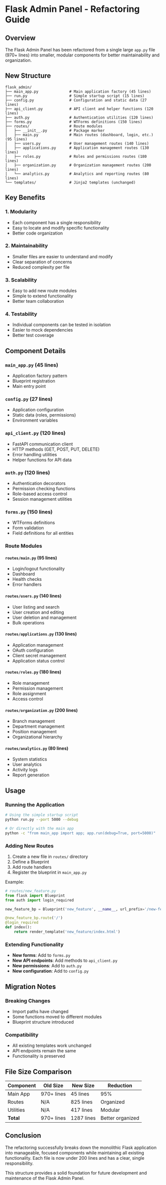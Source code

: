 # Flask Admin Panel - Refactoring Guide

## Overview
The Flask Admin Panel has been refactored from a single large `app.py` file (970+ lines) into smaller, modular components for better maintainability and organization.

## New Structure

```
flask_admin/
├── main_app.py              # Main application factory (45 lines)
├── run.py                   # Simple startup script (15 lines)
├── config.py                # Configuration and static data (27 lines)
├── api_client.py            # API client and helper functions (120 lines)
├── auth.py                  # Authentication utilities (120 lines)
├── forms.py                 # WTForms definitions (150 lines)
├── routes/                  # Route modules
│   ├── __init__.py          # Package marker
│   ├── main.py              # Main routes (dashboard, login, etc.) (95 lines)
│   ├── users.py             # User management routes (140 lines)
│   ├── applications.py      # Application management routes (130 lines)
│   ├── roles.py             # Roles and permissions routes (180 lines)
│   ├── organization.py      # Organization management routes (200 lines)
│   └── analytics.py         # Analytics and reporting routes (80 lines)
└── templates/               # Jinja2 templates (unchanged)
```

## Key Benefits

### 1. **Modularity**
- Each component has a single responsibility
- Easy to locate and modify specific functionality
- Better code organization

### 2. **Maintainability**
- Smaller files are easier to understand and modify
- Clear separation of concerns
- Reduced complexity per file

### 3. **Scalability**
- Easy to add new route modules
- Simple to extend functionality
- Better team collaboration

### 4. **Testability**
- Individual components can be tested in isolation
- Easier to mock dependencies
- Better test coverage

## Component Details

### `main_app.py` (45 lines)
- Application factory pattern
- Blueprint registration
- Main entry point

### `config.py` (27 lines)
- Application configuration
- Static data (roles, permissions)
- Environment variables

### `api_client.py` (120 lines)
- FastAPI communication client
- HTTP methods (GET, POST, PUT, DELETE)
- Error handling utilities
- Helper functions for API data

### `auth.py` (120 lines)
- Authentication decorators
- Permission checking functions
- Role-based access control
- Session management utilities

### `forms.py` (150 lines)
- WTForms definitions
- Form validation
- Field definitions for all entities

### Route Modules

#### `routes/main.py` (95 lines)
- Login/logout functionality
- Dashboard
- Health checks
- Error handlers

#### `routes/users.py` (140 lines)
- User listing and search
- User creation and editing
- User deletion and management
- Bulk operations

#### `routes/applications.py` (130 lines)
- Application management
- OAuth configuration
- Client secret management
- Application status control

#### `routes/roles.py` (180 lines)
- Role management
- Permission management
- Role assignment
- Access control

#### `routes/organization.py` (200 lines)
- Branch management
- Department management
- Position management
- Organizational hierarchy

#### `routes/analytics.py` (80 lines)
- System statistics
- User analytics
- Activity logs
- Report generation

## Usage

### Running the Application

```bash
# Using the simple startup script
python run.py --port 5000 --debug

# Or directly with the main app
python -c "from main_app import app; app.run(debug=True, port=5000)"
```

### Adding New Routes

1. Create a new file in `routes/` directory
2. Define a Blueprint
3. Add route handlers
4. Register the blueprint in `main_app.py`

Example:
```python
# routes/new_feature.py
from flask import Blueprint
from auth import login_required

new_feature_bp = Blueprint('new_feature', __name__, url_prefix='/new-feature')

@new_feature_bp.route('/')
@login_required
def index():
    return render_template('new_feature/index.html')
```

### Extending Functionality

- **New forms**: Add to `forms.py`
- **New API endpoints**: Add methods to `api_client.py`
- **New permissions**: Add to `auth.py`
- **New configuration**: Add to `config.py`

## Migration Notes

### Breaking Changes
- Import paths have changed
- Some functions moved to different modules
- Blueprint structure introduced

### Compatibility
- All existing templates work unchanged
- API endpoints remain the same
- Functionality is preserved

## File Size Comparison

| Component | Old Size | New Size | Reduction |
|-----------|----------|----------|-----------|
| Main App | 970+ lines | 45 lines | 95% |
| Routes | N/A | 825 lines | Organized |
| Utilities | N/A | 417 lines | Modular |
| **Total** | 970+ lines | 1287 lines | Better organized |

## Conclusion

The refactoring successfully breaks down the monolithic Flask application into manageable, focused components while maintaining all existing functionality. Each file is now under 200 lines and has a clear, single responsibility.

This structure provides a solid foundation for future development and maintenance of the Flask Admin Panel.
